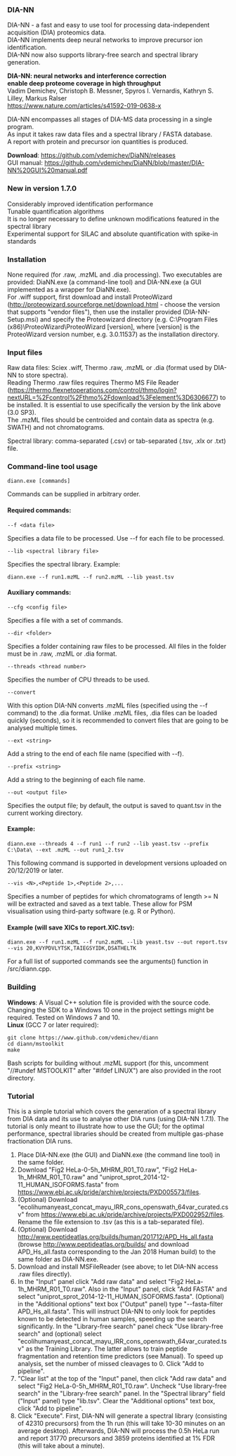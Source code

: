 ### DIA-NN

DIA-NN - a fast and easy to use tool for processing data-independent acquisition (DIA) proteomics data.  
DIA-NN implements deep neural networks to improve precursor ion identification.  
DIA-NN now also supports library-free search and spectral library generation.

**DIA-NN: neural networks and interference correction   
enable deep proteome coverage in high throughput**  
Vadim Demichev, Christoph B. Messner, Spyros I. Vernardis, Kathryn S. Lilley, Markus Ralser  
https://www.nature.com/articles/s41592-019-0638-x

DIA-NN encompasses all stages of DIA-MS data processing in a single program.   
As input it takes raw data files and a spectral library / FASTA database.  
A report with protein and precursor ion quantities is produced. 
  
**Download**: https://github.com/vdemichev/DiaNN/releases   
GUI manual: https://github.com/vdemichev/DiaNN/blob/master/DIA-NN%20GUI%20manual.pdf   

### New in version 1.7.0  

Considerably improved identification performance     
Tunable quantification algorithms        
It is no longer necessary to define unknown modifications featured in the spectral library      
Experimental support for SILAC and absolute quantification with spike-in standards    

### Installation

None required (for .raw, .mzML and .dia processing). Two executables are provided: DiaNN.exe (a command-line tool) and DIA-NN.exe (a GUI implemented as a wrapper for DiaNN.exe).  
For .wiff support, first download and install ProteoWizard (http://proteowizard.sourceforge.net/download.html - choose the version that supports "vendor files"), then use the installer provided (DIA-NN-Setup.msi) and specify the Proteowizard directory (e.g. C:\Program Files (x86)\ProteoWizard\ProteoWizard \[version\], where \[version\] is the ProteoWizard version number, e.g. 3.0.11537) as the installation directory.  

### Input files

Raw data files: Sciex .wiff, Thermo .raw, .mzML or .dia (format used by DIA-NN to store spectra).  
Reading Thermo .raw files requires Thermo MS File Reader (https://thermo.flexnetoperations.com/control/thmo/login?nextURL=%2Fcontrol%2Fthmo%2Fdownload%3Felement%3D6306677) to be installed. It is essential to use specifically the version by the link above (3.0 SP3).     
The .mzML files should be centroided and contain data as spectra (e.g. SWATH) and not chromatograms.  

Spectral library: comma-separated (.csv) or tab-separated (.tsv, .xlx or .txt) file.    
  
### Command-line tool usage
```
diann.exe [commands]  
```
Commands can be supplied in arbitrary order.     

#### Required commands:  
```
--f <data file> 
```
Specifies a data file to be processed. Use --f for each file to be processed. 
```
--lib <spectral library file>
```
Specifies the spectral library. Example:
```
diann.exe --f run1.mzML --f run2.mzML --lib yeast.tsv  
```
#### Auxiliary commands:  
```
--cfg <config file> 
```
Specifies a file with a set of commands.
```
--dir <folder> 
```
Specifies a folder containing raw files to be processed. All files in the folder must be in .raw, .mzML or .dia format.  
```
--threads <thread number> 
```
Specifies the number of CPU threads to be used.  
```
--convert
```
With this option DIA-NN converts .mzML files (specified using the --f command) to the .dia format. Unlike .mzML files, .dia files can be loaded quickly (seconds), so it is recommended to convert files that are going to be analysed multiple times.    
```
--ext <string>
```
Add a string to the end of each file name (specified with --f).  
```
--prefix <string>
```
Add a string to the beginning of each file name.  
```
--out <output file> 
```
Specifies the output file; by default, the output is saved to quant.tsv in the current working directory.

#### Example:
```
diann.exe --threads 4 --f run1 --f run2 --lib yeast.tsv --prefix C:\Data\ --ext .mzML --out run1_2.tsv    
```
This following command is supported in development versions uploaded on 20/12/2019 or later.     
```   
--vis <N>,<Peptide 1>,<Peptide 2>,... 
```
Specifies a number of peptides for which chromatograms of length >= N will be extracted and saved as a text table. These allow for PSM visualisation using third-party software (e.g. R or Python).    

#### Example (will save XICs to report.XIC.tsv):
```
diann.exe --f run1.mzML --f run2.mzML --lib yeast.tsv --out report.tsv --vis 20,KVYPDVLYTSK,TAIEGSYIDK,DSATHELTK       
```

For a full list of supported commands see the arguments() function in /src/diann.cpp.

### Building

**Windows**: A Visual C++ solution file is provided with the source code. Changing the SDK to a Windows 10 one in the project settings might be required. Tested on Windows 7 and 10.      
**Linux** (GCC 7 or later required):		     		
```  		
git clone https://www.github.com/vdemichev/diann  		
cd diann/mstoolkit  		
make      		
```		  
Bash scripts for building without .mzML support (for this, uncomment "//#undef MSTOOLKIT" after "#ifdef LINUX") are also provided in the root directory.   		
   		
### Tutorial

This is a simple tutorial which covers the generation of a spectral library from DIA data and its use to analyse other DIA runs (using DIA-NN 1.7.1). The tutorial is only meant to illustrate how to use the GUI; for the optimal performance, spectral libraries should be created from multiple gas-phase fractionation DIA runs.   		
1. Place DIA-NN.exe (the GUI) and DiaNN.exe (the command line tool) in the same folder.  
2. Download "Fig2 HeLa-0-5h_MHRM_R01_T0.raw", "Fig2 HeLa-1h_MHRM_R01_T0.raw" and "uniprot_sprot_2014-12-11_HUMAN_ISOFORMS.fasta" from https://www.ebi.ac.uk/pride/archive/projects/PXD005573/files.  
3. (Optional) Download "ecolihumanyeast_concat_mayu_IRR_cons_openswath_64var_curated.csv" from https://www.ebi.ac.uk/pride/archive/projects/PXD002952/files. Rename the file extension to .tsv (as this is a tab-separated file).  
4. (Optional) Download http://www.peptideatlas.org/builds/human/201712/APD_Hs_all.fasta (browse http://www.peptideatlas.org/builds/ and download APD_Hs_all.fasta corresponding to the Jan 2018 Human build) to the same folder as DIA-NN.exe.    
5. Download and install MSFileReader (see above; to let DIA-NN access .raw files directly).  
6. In the "Input" panel click "Add raw data" and select "Fig2 HeLa-1h_MHRM_R01_T0.raw". Also in the "Input" panel, click "Add FASTA" and select "uniprot_sprot_2014-12-11_HUMAN_ISOFORMS.fasta". (Optional) in the "Additional options" text box ("Output" panel) type "--fasta-filter APD_Hs_all.fasta". This will instruct DIA-NN to only look for peptides known to be detected in human samples, speeding up the search significantly. In the "Library-free search" panel check "Use library-free search" and (optional) select "ecolihumanyeast_concat_mayu_IRR_cons_openswath_64var_curated.tsv" as the Training Library. The latter allows to train peptide fragmentation and retention time predictors (see Manual). To speed up analysis, set the number of missed cleavages to 0. Click "Add to pipeline".   
7. "Clear list" at the top of the "Input" panel, then click "Add raw data" and select "Fig2 HeLa-0-5h_MHRM_R01_T0.raw". Uncheck "Use library-free search" in the "Library-free search" panel. In the "Spectral library" field ("Input" panel) type "lib.tsv". Clear the "Additional options" text box, click "Add to pipeline".    
8. Click "Execute". First, DIA-NN will generate a spectral library (consisting of 42310 precursors) from the 1h run (this will take 10-30 minutes on an average desktop). Afterwards, DIA-NN will process the 0.5h HeLa run and report 31770 precursors and 3859 proteins identified at 1% FDR (this will take about a minute).     

